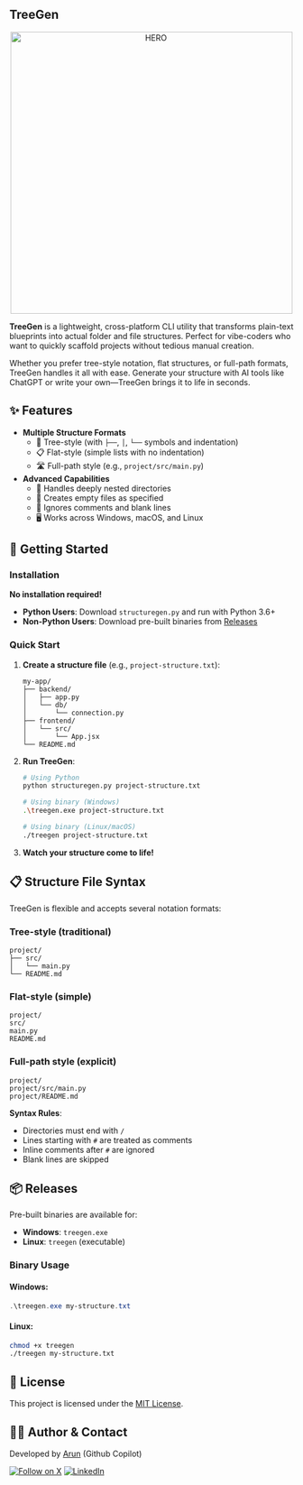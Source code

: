 ## TreeGen

<p align="center">
  <img src="https://github.com/user-attachments/assets/68b059e4-d8df-4fd1-9d69-35b4f5b66f9e" alt="HERO" width="500"/>
</p>

**TreeGen** is a lightweight, cross-platform CLI utility that transforms plain-text blueprints into actual folder and file structures. Perfect for vibe-coders who want to quickly scaffold projects without tedious manual creation.

Whether you prefer tree-style notation, flat structures, or full-path formats, TreeGen handles it all with ease. Generate your structure with AI tools like ChatGPT or write your own—TreeGen brings it to life in seconds.

## ✨ Features

- **Multiple Structure Formats**
  - 🌿 Tree-style (with `├──`, `│`, `└──` symbols and indentation)
  - 📋 Flat-style (simple lists with no indentation)
  - 🛣️ Full-path style (e.g., `project/src/main.py`)
- **Advanced Capabilities**
  - 📁 Handles deeply nested directories
  - 📄 Creates empty files as specified
  - 💬 Ignores comments and blank lines
  - 🖥️ Works across Windows, macOS, and Linux

## 🚀 Getting Started

### Installation

**No installation required!**

- **Python Users**: Download `structuregen.py` and run with Python 3.6+
- **Non-Python Users**: Download pre-built binaries from [Releases](https://github.com/your-username/TreeGen/releases)

### Quick Start

1. **Create a structure file** (e.g., `project-structure.txt`):
   ```
   my-app/
   ├── backend/
   │   ├── app.py
   │   └── db/
   │       └── connection.py
   ├── frontend/
   │   └── src/
   │       └── App.jsx
   └── README.md
   ```

2. **Run TreeGen**:
   ```sh
   # Using Python
   python structuregen.py project-structure.txt
   
   # Using binary (Windows)
   .\treegen.exe project-structure.txt
   
   # Using binary (Linux/macOS)
   ./treegen project-structure.txt
   ```

3. **Watch your structure come to life!**

## 📋 Structure File Syntax

TreeGen is flexible and accepts several notation formats:

### Tree-style (traditional)
```
project/
├── src/
│   └── main.py
└── README.md
```

### Flat-style (simple)
```
project/
src/
main.py
README.md
```

### Full-path style (explicit)
```
project/
project/src/main.py
project/README.md
```

**Syntax Rules**:
- Directories must end with `/`
- Lines starting with `#` are treated as comments
- Inline comments after `#` are ignored
- Blank lines are skipped

## 📦 Releases

Pre-built binaries are available for:
- **Windows**: `treegen.exe`
- **Linux**: `treegen` (executable)

### Binary Usage

#### Windows:
```powershell
.\treegen.exe my-structure.txt
```

#### Linux:
```bash
chmod +x treegen
./treegen my-structure.txt
```

## 📝 License

This project is licensed under the [MIT License](LICENSE).

## 👨‍💻 Author & Contact

Developed by [Arun](https://linkedin.com/in/0xarun) (Github Copilot) 

[![Follow on X](https://img.shields.io/badge/follow-%400xarun-1DA1F2?logo=x&style=social)](https://x.com/0xarun)
[![LinkedIn](https://img.shields.io/badge/LinkedIn-0A66C2?style=social&logo=linkedin)](https://linkedin.com/in/0xarun)
